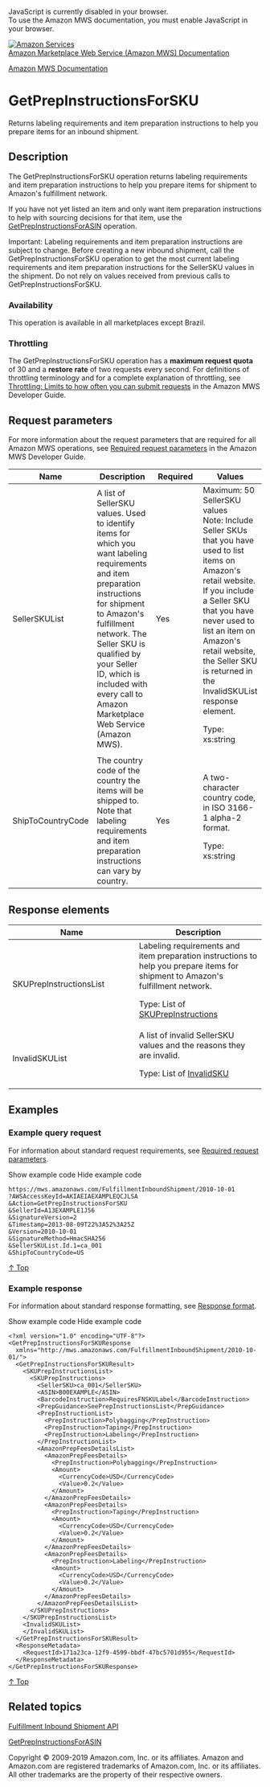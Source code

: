 <div id="MWSDX_noscript">

JavaScript is currently disabled in your browser.  
To use the Amazon MWS documentation, you must enable JavaScript in your
browser.

</div>

<div id="MWSDX_divtop">

[![Amazon
Services](https://images-na.ssl-images-amazon.com/images/G/08/mwsportal/fr_FR/amazonservices.gif
"Amazon Services")](http://services.amazon.fr)  
<span id="MWSDX_titlebar">[Amazon Marketplace Web Service (Amazon MWS)
Documentation](https://developer.amazonservices.fr/gp/mws/docs.html)</span>

</div>

<div id="MWSDX_divbottom">

<div id="MWSDX_divleft">

<div id="MWSDX_toc">

</div>

</div>

<div id="MWSDX_divright">

<div id="MWSDX_content">

<span id="MWSDX_breadcrumbs">[Amazon MWS
Documentation](https://developer.amazonservices.fr/gp/mws/docs.html)</span>

<div id="FBAInbound_GetPrepInstructionsForSKU" class="nested0">

# GetPrepInstructionsForSKU

<span class="ph">Returns labeling requirements and item preparation
instructions to help you prepare items for an inbound shipment.</span>

<div id="Description" class="topic concept nested1">

## Description

<div class="body conbody">

<div class="section">

The <span class="keyword apiname">GetPrepInstructionsForSKU</span>
operation returns labeling requirements and item preparation
instructions to help you prepare items for shipment to
<span class="ph">Amazon's fulfillment network</span>.

If you have not yet listed an item and only want item preparation
instructions to help with sourcing decisions for that item, use the
[<span class="keyword apiname">GetPrepInstructionsForASIN</span>](FBAInbound_GetPrepInstructionsForASIN.md "Returns item preparation instructions to help with item sourcing decisions.")
operation.

<div class="note important">

<span class="importanttitle">Important:</span> Labeling requirements and
item preparation instructions are subject to change. Before creating a
new inbound shipment, call the
<span class="keyword apiname">GetPrepInstructionsForSKU</span> operation
to get the most current labeling requirements and item preparation
instructions for the <span class="keyword parmname">SellerSKU</span>
values in the shipment. Do not rely on values received from previous
calls to <span class="keyword apiname">GetPrepInstructionsForSKU</span>.

</div>

</div>

<div class="section">

### Availability

This operation is available in all marketplaces except Brazil.

</div>

<div class="section">

### Throttling

The <span class="keyword apiname">GetPrepInstructionsForSKU</span>
operation has a **maximum request quota** of 30 and a **restore rate**
of two requests every second. <span class="ph">For definitions of
throttling terminology and for a complete explanation of throttling, see
[Throttling: Limits to how often you can submit
requests](../dev_guide/DG_Throttling.md) in the
<span class="ph">Amazon MWS Developer Guide</span>.</span>

</div>

</div>

</div>

<div id="RequestParameters" class="topic reference nested1">

## Request parameters

<div class="body refbody">

<div class="section">

<span class="ph">For more information about the request parameters that
are required for all <span class="ph">Amazon MWS</span> operations, see
[Required request
parameters](../dev_guide/DG_RequiredRequestParameters.md) in the
<span class="ph">Amazon MWS Developer Guide</span>.</span>

</div>

<div class="tablenoborder">

<table id="RequestParameters__RequestParametersTable" class="table" data-cellpadding="4" data-cellspacing="0" data-summary="" data-frame="border" data-border="1" data-rules="all">
<colgroup>
<col style="width: 25%" />
<col style="width: 25%" />
<col style="width: 25%" />
<col style="width: 25%" />
</colgroup>
<thead>
<tr class="header">
<th>Name</th>
<th>Description</th>
<th>Required</th>
<th>Values</th>
</tr>
</thead>
<tbody>
<tr class="odd">
<td><span class="keyword parmname">SellerSKUList</span></td>
<td>A list of <span class="keyword parmname">SellerSKU</span> values. Used to identify items for which you want labeling requirements and item preparation instructions for shipment to <span class="ph">Amazon's fulfillment network</span>. The Seller SKU is qualified by your Seller ID, which is included with every call to <span class="ph">Amazon Marketplace Web Service (Amazon MWS)</span>.</td>
<td>Yes</td>
<td>Maximum: 50 <span class="keyword parmname">SellerSKU</span> values
<div class="note note">
<span class="notetitle">Note:</span> Include Seller SKUs that you have used to list items on Amazon's retail website. If you include a Seller SKU that you have never used to list an item on Amazon's retail website, the Seller SKU is returned in the <span class="keyword parmname">InvalidSKUList</span> response element.
</div>
<p><span class="ph">Type: xs:string</span></p></td>
</tr>
<tr class="even">
<td><span class="keyword parmname">ShipToCountryCode</span></td>
<td>The country code of the country the items will be shipped to. Note that labeling requirements and item preparation instructions can vary by country.</td>
<td>Yes</td>
<td><span class="ph">A two-character country code, in ISO 3166-1 alpha-2 format.</span>
<p><span class="ph">Type: xs:string</span></p></td>
</tr>
</tbody>
</table>

</div>

</div>

</div>

<div id="ResponseElements" class="topic reference nested1">

## Response elements

<div class="body refbody">

<div class="tablenoborder">

<table id="ResponseElements__ResponseElementsTable" class="table" data-cellpadding="4" data-cellspacing="0" data-summary="" data-frame="border" data-border="1" data-rules="all">
<colgroup>
<col style="width: 50%" />
<col style="width: 50%" />
</colgroup>
<thead>
<tr class="header">
<th>Name</th>
<th>Description</th>
</tr>
</thead>
<tbody>
<tr class="odd">
<td><span class="keyword parmname">SKUPrepInstructionsList</span></td>
<td><span class="ph">Labeling requirements and item preparation instructions to help you prepare items for shipment to <span class="ph">Amazon's fulfillment network</span>.</span>
<p>Type: List of <a href="FBAInbound_Datatypes.md#SKUPrepInstructions" class="xref" title="Labeling requirements and item preparation instructions to help you prepare items for shipment to Amazon&#39;s fulfillment network.">SKUPrepInstructions</a></p></td>
</tr>
<tr class="even">
<td><span class="keyword parmname">InvalidSKUList</span></td>
<td>A list of invalid <span class="keyword parmname">SellerSKU</span> values and the reasons they are invalid.
<p>Type: List of <a href="FBAInbound_Datatypes.md#InvalidSKU" class="xref" title="An invalid Seller SKU and the reason it is invalid.">InvalidSKU</a></p></td>
</tr>
</tbody>
</table>

</div>

</div>

</div>

<div id="Examples" class="topic reference nested1">

## Examples

<div class="body refbody">

<div class="section">

### Example query request

<span class="ph">For information about standard request requirements,
see [Required request
parameters](../dev_guide/DG_RequiredRequestParameters.md).</span>

<span class="ph expander"> <span class="keyword parmname xshow">Show
example code</span> <span class="keyword parmname xhide">Hide example
code</span> </span>

<div class="sectiondiv content">

``` pre codeblock
https://mws.amazonaws.com/FulfillmentInboundShipment/2010-10-01
?AWSAccessKeyId=AKIAEIAEXAMPLEQCJLSA
&Action=GetPrepInstructionsForSKU
&SellerId=A13EXAMPLE1J56
&SignatureVersion=2
&Timestamp=2013-08-09T22%3A52%3A25Z
&Version=2010-10-01
&SignatureMethod=HmacSHA256
&SellerSKUList.Id.1=ca_001
&ShipToCountryCode=US
```

[↑ Top](#Examples)

</div>

</div>

<div class="section">

### Example response

<span class="ph">For information about standard response formatting, see
[Response format](../dev_guide/DG_ResponseFormat.md).</span>

<span class="ph expander"> <span class="keyword parmname xshow">Show
example code</span> <span class="keyword parmname xhide">Hide example
code</span> </span>

<div class="sectiondiv content">

``` pre codeblock
<?xml version="1.0" encoding="UTF-8"?>
<GetPrepInstructionsForSKUResponse 
  xmlns="http://mws.amazonaws.com/FulfillmentInboundShipment/2010-10-01/">
  <GetPrepInstructionsForSKUResult>
    <SKUPrepInstructionsList>
      <SKUPrepInstructions>
        <SellerSKU>ca_001</SellerSKU>
        <ASIN>B00EXAMPLE</ASIN>
        <BarcodeInstruction>RequiresFNSKULabel</BarcodeInstruction>
        <PrepGuidance>SeePrepInstructionsList</PrepGuidance>
        <PrepInstructionList>
          <PrepInstruction>Polybagging</PrepInstruction>
          <PrepInstruction>Taping</PrepInstruction>
          <PrepInstruction>Labeling</PrepInstruction>
        </PrepInstructionList>
        <AmazonPrepFeesDetailsList>
          <AmazonPrepFeesDetails>
            <PrepInstruction>Polybagging</PrepInstruction>
            <Amount>
              <CurrencyCode>USD</CurrencyCode>
              <Value>0.2</Value>
            </Amount>
          </AmazonPrepFeesDetails>
          <AmazonPrepFeesDetails>
            <PrepInstruction>Taping</PrepInstruction>
            <Amount>
              <CurrencyCode>USD</CurrencyCode>
              <Value>0.2</Value>
            </Amount>
          </AmazonPrepFeesDetails>
          <AmazonPrepFeesDetails>
            <PrepInstruction>Labeling</PrepInstruction>
            <Amount>
              <CurrencyCode>USD</CurrencyCode>
              <Value>0.2</Value>
            </Amount>
          </AmazonPrepFeesDetails>          
        </AmazonPrepFeesDetailsList>        
      </SKUPrepInstructions>
    </SKUPrepInstructionsList>
    <InvalidSKUList>
    </InvalidSKUList>
  </GetPrepInstructionsForSKUResult>
  <ResponseMetadata>
    <RequestId>171a23ca-12f9-4599-bbdf-47bc5701d955</RequestId>
  </ResponseMetadata>
</GetPrepInstructionsForSKUResponse>
```

[↑ Top](#Examples)

</div>

</div>

</div>

</div>

<div id="RelatedTopics" class="topic nested1">

## Related topics

<div class="body">

[Fulfillment Inbound Shipment
API](../fba_inbound/FBAInbound_Overview.md)

[GetPrepInstructionsForASIN](FBAInbound_GetPrepInstructionsForASIN.md "Returns item preparation instructions to help with item sourcing decisions.")

</div>

</div>

</div>

<div id="MWSDX_footer">

Copyright © 2009-2019 Amazon.com, Inc. or its affiliates. Amazon and
Amazon.com are registered trademarks of Amazon.com, Inc. or its
affiliates. All other trademarks are the property of their respective
owners.

</div>

</div>

</div>

<div style="clear: both;">

</div>

</div>
